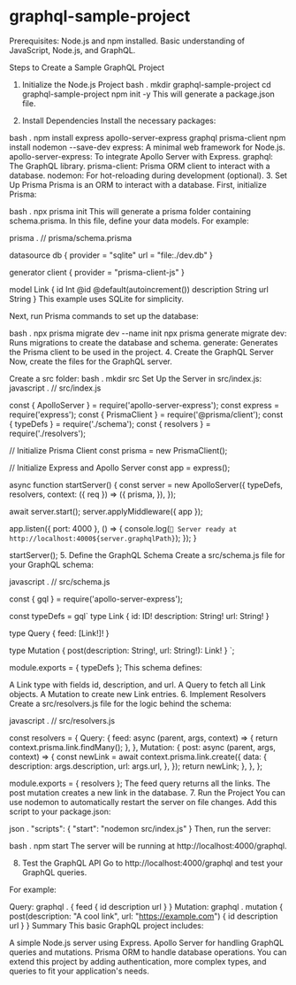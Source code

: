 # graphql-sample-project

Prerequisites:
Node.js and npm installed.
Basic understanding of JavaScript, Node.js, and GraphQL.

Steps to Create a Sample GraphQL Project
1. Initialize the Node.js Project
bash
.
mkdir graphql-sample-project
cd graphql-sample-project
npm init -y
This will generate a package.json file.

2. Install Dependencies
Install the necessary packages:

bash
.
npm install express apollo-server-express graphql prisma-client
npm install nodemon --save-dev
express: A minimal web framework for Node.js.
apollo-server-express: To integrate Apollo Server with Express.
graphql: The GraphQL library.
prisma-client: Prisma ORM client to interact with a database.
nodemon: For hot-reloading during development (optional).
3. Set Up Prisma
Prisma is an ORM to interact with a database. First, initialize Prisma:

bash
.
npx prisma init
This will generate a prisma folder containing schema.prisma. In this file, define your data models. For example:

prisma
.
// prisma/schema.prisma

datasource db {
  provider = "sqlite"
  url      = "file:./dev.db"
}

generator client {
  provider = "prisma-client-js"
}

model Link {
  id          Int      @id @default(autoincrement())
  description String
  url         String
}
This example uses SQLite for simplicity.

Next, run Prisma commands to set up the database:

bash
.
npx prisma migrate dev --name init
npx prisma generate
migrate dev: Runs migrations to create the database and schema.
generate: Generates the Prisma client to be used in the project.
4. Create the GraphQL Server
Now, create the files for the GraphQL server.

Create a src folder:
bash
.
mkdir src
Set Up the Server in src/index.js:
javascript
.
// src/index.js

const { ApolloServer } = require('apollo-server-express');
const express = require('express');
const { PrismaClient } = require('@prisma/client');
const { typeDefs } = require('./schema');
const { resolvers } = require('./resolvers');

// Initialize Prisma Client
const prisma = new PrismaClient();

// Initialize Express and Apollo Server
const app = express();

async function startServer() {
  const server = new ApolloServer({
    typeDefs,
    resolvers,
    context: ({ req }) => ({
      prisma,
    }),
  });

  await server.start();
  server.applyMiddleware({ app });

  app.listen({ port: 4000 }, () => {
    console.log(`🚀 Server ready at http://localhost:4000${server.graphqlPath}`);
  });
}

startServer();
5. Define the GraphQL Schema
Create a src/schema.js file for your GraphQL schema:

javascript
.
// src/schema.js

const { gql } = require('apollo-server-express');

const typeDefs = gql`
  type Link {
    id: ID!
    description: String!
    url: String!
  }

  type Query {
    feed: [Link!]!
  }

  type Mutation {
    post(description: String!, url: String!): Link!
  }
`;

module.exports = { typeDefs };
This schema defines:

A Link type with fields id, description, and url.
A Query to fetch all Link objects.
A Mutation to create new Link entries.
6. Implement Resolvers
Create a src/resolvers.js file for the logic behind the schema:

javascript
.
// src/resolvers.js

const resolvers = {
  Query: {
    feed: async (parent, args, context) => {
      return context.prisma.link.findMany();
    },
  },
  Mutation: {
    post: async (parent, args, context) => {
      const newLink = await context.prisma.link.create({
        data: {
          description: args.description,
          url: args.url,
        },
      });
      return newLink;
    },
  },
};

module.exports = { resolvers };
The feed query returns all the links.
The post mutation creates a new link in the database.
7. Run the Project
You can use nodemon to automatically restart the server on file changes. Add this script to your package.json:

json
.
"scripts": {
  "start": "nodemon src/index.js"
}
Then, run the server:

bash
.
npm start
The server will be running at http://localhost:4000/graphql.

8. Test the GraphQL API
Go to http://localhost:4000/graphql and test your GraphQL queries.

For example:

Query:
graphql
.
{
  feed {
    id
    description
    url
  }
}
Mutation:
graphql
.
mutation {
  post(description: "A cool link", url: "https://example.com") {
    id
    description
    url
  }
}
Summary
This basic GraphQL project includes:

A simple Node.js server using Express.
Apollo Server for handling GraphQL queries and mutations.
Prisma ORM to handle database operations.
You can extend this project by adding authentication, more complex types, and queries to fit your application's needs.
